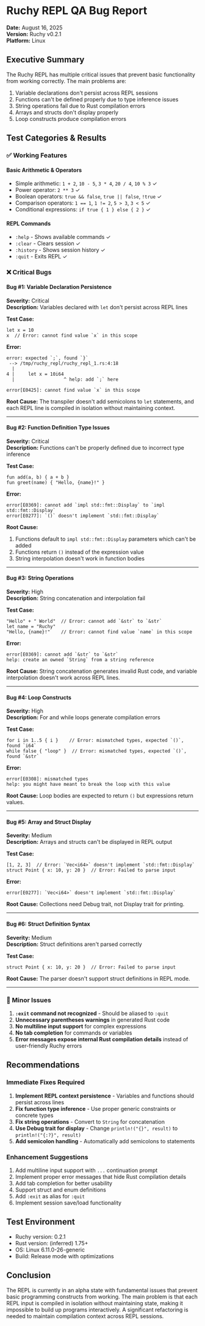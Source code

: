 # Ruchy REPL QA Bug Report

**Date:** August 16, 2025  
**Version:** Ruchy v0.2.1  
**Platform:** Linux

## Executive Summary

The Ruchy REPL has multiple critical issues that prevent basic functionality from working correctly. The main problems are:
1. Variable declarations don't persist across REPL sessions
2. Functions can't be defined properly due to type inference issues
3. String operations fail due to Rust compilation errors
4. Arrays and structs don't display properly
5. Loop constructs produce compilation errors

## Test Categories & Results

### ✅ Working Features

#### Basic Arithmetic & Operators
- Simple arithmetic: `1 + 2`, `10 - 5`, `3 * 4`, `20 / 4`, `10 % 3` ✓
- Power operator: `2 ** 3` ✓
- Boolean operators: `true && false`, `true || false`, `!true` ✓
- Comparison operators: `1 == 1`, `1 != 2`, `5 > 3`, `3 < 5` ✓
- Conditional expressions: `if true { 1 } else { 2 }` ✓

#### REPL Commands
- `:help` - Shows available commands ✓
- `:clear` - Clears session ✓
- `:history` - Shows session history ✓
- `:quit` - Exits REPL ✓

### ❌ Critical Bugs

#### Bug #1: Variable Declaration Persistence
**Severity:** Critical  
**Description:** Variables declared with `let` don't persist across REPL lines  

**Test Case:**
```ruchy
let x = 10
x  // Error: cannot find value `x` in this scope
```

**Error:**
```
error: expected `;`, found `}`
 --> /tmp/ruchy_repl/ruchy_repl_1.rs:4:18
  |
4 |     let x = 10i64
  |                  ^ help: add `;` here

error[E0425]: cannot find value `x` in this scope
```

**Root Cause:** The transpiler doesn't add semicolons to `let` statements, and each REPL line is compiled in isolation without maintaining context.

---

#### Bug #2: Function Definition Type Issues
**Severity:** Critical  
**Description:** Functions can't be properly defined due to incorrect type inference

**Test Case:**
```ruchy
fun add(a, b) { a + b }
fun greet(name) { "Hello, {name}!" }
```

**Error:**
```
error[E0369]: cannot add `impl std::fmt::Display` to `impl std::fmt::Display`
error[E0277]: `()` doesn't implement `std::fmt::Display`
```

**Root Cause:** 
1. Functions default to `impl std::fmt::Display` parameters which can't be added
2. Functions return `()` instead of the expression value
3. String interpolation doesn't work in function bodies

---

#### Bug #3: String Operations
**Severity:** High  
**Description:** String concatenation and interpolation fail

**Test Case:**
```ruchy
"Hello" + " World"  // Error: cannot add `&str` to `&str`
let name = "Ruchy"
"Hello, {name}!"    // Error: cannot find value `name` in this scope
```

**Error:**
```
error[E0369]: cannot add `&str` to `&str`
help: create an owned `String` from a string reference
```

**Root Cause:** String concatenation generates invalid Rust code, and variable interpolation doesn't work across REPL lines.

---

#### Bug #4: Loop Constructs
**Severity:** High  
**Description:** For and while loops generate compilation errors

**Test Case:**
```ruchy
for i in 1..5 { i }    // Error: mismatched types, expected `()`, found `i64`
while false { "loop" }  // Error: mismatched types, expected `()`, found `&str`
```

**Error:**
```
error[E0308]: mismatched types
help: you might have meant to break the loop with this value
```

**Root Cause:** Loop bodies are expected to return `()` but expressions return values.

---

#### Bug #5: Array and Struct Display
**Severity:** Medium  
**Description:** Arrays and structs can't be displayed in REPL output

**Test Case:**
```ruchy
[1, 2, 3]  // Error: `Vec<i64>` doesn't implement `std::fmt::Display`
struct Point { x: 10, y: 20 }  // Error: Failed to parse input
```

**Error:**
```
error[E0277]: `Vec<i64>` doesn't implement `std::fmt::Display`
```

**Root Cause:** Collections need Debug trait, not Display trait for printing.

---

#### Bug #6: Struct Definition Syntax
**Severity:** Medium  
**Description:** Struct definitions aren't parsed correctly

**Test Case:**
```ruchy
struct Point { x: 10, y: 20 }  // Error: Failed to parse input
```

**Root Cause:** The parser doesn't support struct definitions in REPL mode.

---

### 🔧 Minor Issues

1. **`:exit` command not recognized** - Should be aliased to `:quit`
2. **Unnecessary parentheses warnings** in generated Rust code
3. **No multiline input support** for complex expressions
4. **No tab completion** for commands or variables
5. **Error messages expose internal Rust compilation details** instead of user-friendly Ruchy errors

## Recommendations

### Immediate Fixes Required
1. **Implement REPL context persistence** - Variables and functions should persist across lines
2. **Fix function type inference** - Use proper generic constraints or concrete types
3. **Fix string operations** - Convert to `String` for concatenation
4. **Use Debug trait for display** - Change `println!("{}", result)` to `println!("{:?}", result)`
5. **Add semicolon handling** - Automatically add semicolons to statements

### Enhancement Suggestions
1. Add multiline input support with `...` continuation prompt
2. Implement proper error messages that hide Rust compilation details
3. Add tab completion for better usability
4. Support struct and enum definitions
5. Add `:exit` as alias for `:quit`
6. Implement session save/load functionality

## Test Environment
- Ruchy version: 0.2.1
- Rust version: (inferred) 1.75+
- OS: Linux 6.11.0-26-generic
- Build: Release mode with optimizations

## Conclusion

The REPL is currently in an alpha state with fundamental issues that prevent basic programming constructs from working. The main problem is that each REPL input is compiled in isolation without maintaining state, making it impossible to build up programs interactively. A significant refactoring is needed to maintain compilation context across REPL sessions.